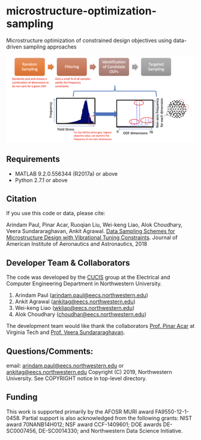 # microstructure-optimization-sampling
Microstructure optimization of constrained design objectives using data-driven sampling approaches

<p align="center">
  <img src="sampling.png" width="800">
</p>


## Requirements 

* MATLAB 9.2.0.556344 (R2017a) or above 
* Python 2.7.1 or above

## Citation
If you use this code or data, please cite:

Arindam Paul, Pinar Acar, Ruoqian Liu, Wei-keng Liao, Alok Choudhary, Veera Sundararaghavan, Ankit Agrawal. <a href="https://arc.aiaa.org/doi/abs/10.2514/1.J056170">Data Sampling Schemes for Microstructure Design with Vibrational Tuning Constraints</a>. Journal of American Institute of Aeronautics and Astronautics, 2018 

## Developer Team & Collaborators 

The code was developed by the <a href="http://cucis.ece.northwestern.edu/">CUCIS</a> group at the Electrical and Computer Engineering Department in Northwestern University. 
1. Arindam Paul (arindam.paul@eecs.northwestern.edu)
2. Ankit Agrawal (ankitag@eecs.northwestern.edu)
3. Wei-keng Liao (wkliao@eecs.northwestern.edu)
4. Alok Choudhary (choudhar@eecs.northwestern.edu)

The development team would like thank the collaborators <a href="https://www.me.vt.edu/people/faculty/pinar-acar/">Prof. Pinar Acar</a> at Virginia Tech and <a href="https://aero.engin.umich.edu/people/veera-sundararaghavan/">Prof. Veera Sundararaghavan</a>. 


## Questions/Comments:
email: arindam.paul@eecs.northwestern.edu or ankitag@eecs.northwestern.edu
Copyright (C) 2019, Northwestern University.
See COPYRIGHT notice in top-level directory.

## Funding 

This work is supported primarily by the AFOSR MURI award FA9550-12-1-0458. Partial support is also acknowledged from the following grants: NIST award 70NANB14H012; NSF award CCF-1409601; DOE awards DE-SC0007456, DE-SC0014330; and Northwestern Data Science Initiative.

